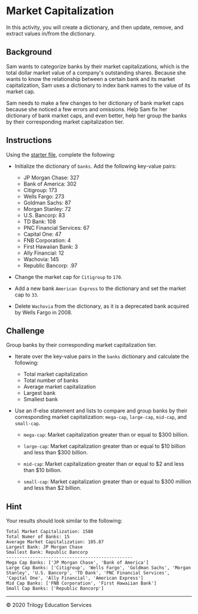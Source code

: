 # Market Capitalization

In this activity, you will create a dictionary, and then update, remove, and extract values in/from the dictionary.

## Background

Sam wants to categorize banks by their market capitalizations, which is the total dollar market value of a company's outstanding shares. Because she wants to know the relationship between a certain bank and its market capitalization, Sam uses a dictionary to index bank names to the value of its market cap.

Sam needs to make a few changes to her dictionary of bank market caps because she noticed a few errors and omissions. Help Sam fix her dictionary of bank market caps, and even better, help her group the banks by their corresponding market capitalization tier.

## Instructions

Using the [starter file](Unsolved/Core/market_cap_core.py), complete the following:

- Initialize the dictionary of `banks`. Add the following key-value pairs:

  - JP Morgan Chase: 327
  - Bank of America: 302
  - Citigroup: 173
  - Wells Fargo: 273
  - Goldman Sachs: 87
  - Morgan Stanley: 72
  - U.S. Bancorp: 83
  - TD Bank: 108
  - PNC Financial Services: 67
  - Capital One: 47
  - FNB Corporation: 4
  - First Hawaiian Bank: 3
  - Ally Financial: 12
  - Wachovia: 145
  - Republic Bancorp: .97

- Change the market cap for `Citigroup` to `170`.

- Add a new bank `American Express` to the dictionary and set the market cap to `33`.

- Delete `Wachovia` from the dictionary, as it is a deprecated bank acquired by Wells Fargo in 2008.

## Challenge

Group banks by their corresponding market capitalization tier.

- Iterate over the key-value pairs in the `banks` dictionary and calculate the following:

  - Total market capitalization
  - Total number of banks
  - Average market capitalization
  - Largest bank
  - Smallest bank

- Use an if-else statement and lists to compare and group banks by their corresponding market capitalization: `mega-cap`, `large-cap`, `mid-cap`, and `small-cap`.

  - `mega-cap`: Market capitalization greater than or equal to \$300 billion.

  - `large-cap`: Market capitalization greater than or equal to $10 billion and less than $300 billion.

  - `mid-cap`: Market capitalization greater than or equal to $2 and less than $10 billion.

  - `small-cap`: Market capitalization greater than or equal to $300 million and less than $2 billion.

## Hint

Your results should look similar to the following:

```
Total Market Capitalization: 1588
Total Numer of Banks: 15
Average Market Capitalization: 105.87
Largest Bank: JP Morgan Chase
Smallest Bank: Republic Bancorp
------------------------------------------------
Mega Cap Banks: ['JP Morgan Chase', 'Bank of America']
Large Cap Banks: ['Citigroup', 'Wells Fargo', 'Goldman Sachs', 'Morgan Stanley', 'U.S. Bancorp', 'TD Bank', 'PNC Financial Services', 'Capital One', 'Ally Financial', 'American Express']
Mid Cap Banks: ['FNB Corporation', 'First Hawaiian Bank']
Small Cap Banks: ['Republic Bancorp']
```

---

© 2020 Trilogy Education Services
